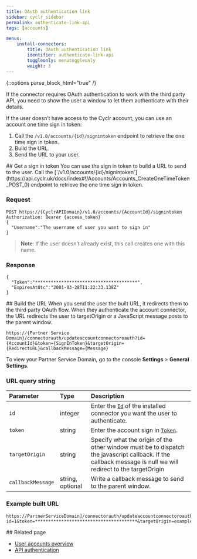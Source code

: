 ```yaml
---
title: OAuth authentication link
sidebar: cyclr_sidebar
permalink: authenticate-link-api
tags: [accounts]

menus:
    install-connectors:
        title: OAuth authentication link
        identifier: authenticate-link-api
        toggleonly: menutoggleonly
        weight: 3
---
```

{::options parse_block_html="true" /}
<section class="card">
If the connector requires OAuth authentication to work with the third party API, you need to show the user a window to let them authenticate with their details.

If the user doesn’t have access to the Cyclr account, you can use an account one time sign in token:

1.  Call the `/v1.0/accounts/{id}/signintoken` endpoint to retrieve the one time sign in token.
2.  Build the URL.
3.  Send the URL to your user.


</section>
<section class="card">
## Get a sign in token
You can use the sign in token to build a URL to send to the user. Call the [`/v1.0/accounts/{id}/signintoken`](https://api.cyclr.uk/docs/index#!/Accounts/Accounts_CreateOneTimeToken_POST_0) endpoint to retrieve the one time sign in token.

### Request
```
POST https://{CyclrAPIDomain}/v1.0/accounts/{AccountId}/signintoken
Authorization: Bearer {access_token}
{
  "Username":"The username of user you want to sign in"
}
```
>  **Note**: If the user doesn’t already exist, this call creates one with this name.

### Response
```
{
  "Token":"***************************************",
  "ExpiresAtUtc":"2001-03-28T11:22:33.138Z"
}
```


</section>
<section class="card">
## Build the URL
When you send the user the built URL, it redirects them to the third party OAuth flow. When they authenticate the account connector, the URL redirects the user to targetOrigin or a JavaScript message posts to the parent window.

```
https://{Partner Service Domain}/connectorauth/updateaccountconnectoroauth?id={AccountId}&token={SignInToken}&targetOrigin={RedirectURL}&callbackMessage={Message}
```
To view your Partner Service Domain, go to the console **Settings** > **General Settings**.

### URL query string

| **Parameter** | **Type** | **Description** |
|:---|:---|:---|
| `id` | integer | Enter the [`Id`](install-connector-api#example-response) of the installed connector you want the user to authenticate.  |
| `token` | string | Enter the account sign in [`Token`](#response). |
| `targetOrigin` | string | Specify what the origin of the other window must be to dispatch the javascript callback. If the callback message is null we will redirect to the targetOrigin |
| `callbackMessage` | string, optional | Write a callback message to send to the parent window. |

### Example built URL
```
https://PartnerServiceDomain]/connectorauth/updateaccountconnectoroauth?id=1&token=***************************************&targetOrigin=example.com&callbackMessage=done
```

</section>
<section class="card">
## Related page

*  [User accounts overview](overview-new-account)
*  [API authentication](cyclr-api-authentication)
</section>

